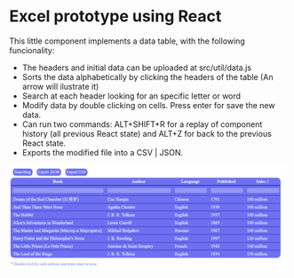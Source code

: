 # Excel prototype using React

This little component implements a data table, with the following funcionality:

- The headers and initial data can be uploaded at src/util/data.js
- Sorts the data alphabetically by clicking the headers of the table (An arrow will ilustrate it)
- Search at each header looking for an specific letter or word
- Modify data by double clicking on cells. Press enter for save the new data.
- Can run two commands: ALT+SHIFT+R for a replay of component history (all previous React state) and ALT+Z for back to the previous React state.
- Exports the modified file into a CSV | JSON.

<img src="https://github.com/GuilleAngulo/excel-react/blob/master/react-excel.png" width="500">
